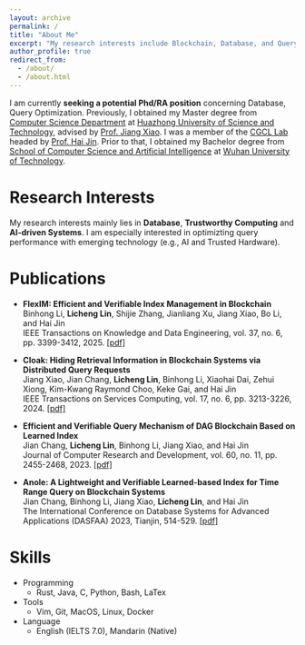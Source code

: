 ```yaml
---
layout: archive
permalink: /
title: "About Me"
excerpt: "My research interests include Blockchain, Database, and Query optimization."
author_profile: true
redirect_from: 
  - /about/
  - /about.html
---
```

I am currently **seeking a potential Phd/RA position** concerning Database, Query Optimization. Previously, I obtained my Master degree from [Computer Science Department](https://cs.hust.edu.cn) at [Huazhong University of Science and Technology](https://www.hust.edu.cn/), advised by [Prof. Jiang Xiao](https://jxiao-hust.github.io/). I was a member of the [CGCL Lab](https://grid.hust.edu.cn) headed by [Prof. Hai Jin](https://scholar.google.com/citations?user=o02W0aEAAAAJ&hl=zh-CN&oi=ao). Prior to that, I obtained my Bachelor degree from [School of Computer Science and Artificial Intelligence](http://cst.whut.edu.cn/) at [Wuhan University of Technology](https://www.whut.edu.cn).

Research Interests
======
My research interests mainly lies in **Database**, **Trustworthy Computing** and **AI-driven Systems**. I am especially interested in optimizting query performance with emerging technology (e.g., AI and Trusted Hardware).

Publications
======
* **FlexIM: Efficient and Verifiable Index Management in Blockchain**<br>
  Binhong Li, **Licheng Lin**, Shijie Zhang, Jianliang Xu, Jiang Xiao, Bo Li, and Hai Jin<br>
  IEEE Transactions on Knowledge and Data Engineering, vol. 37, no. 6, pp. 3399-3412, 2025. [[pdf]](https://ieeexplore.ieee.org/document/10908875)

* **Cloak: Hiding Retrieval Information in Blockchain Systems via Distributed Query Requests**<br>
  Jiang Xiao, Jian Chang, **Licheng Lin**, Binhong Li, Xiaohai Dai, Zehui Xiong, Kim-Kwang Raymond Choo, Keke Gai, and Hai Jin<br>
  IEEE Transactions on Services Computing, vol. 17, no. 6, pp. 3213-3226, 2024. [[pdf]](https://ieeexplore.ieee.org/iel8/4629386/4629387/10552108.pdf)

* **Efficient and Verifiable Query Mechanism of DAG Blockchain Based on Learned Index**<br>
  Jian Chang, **Licheng Lin**, Binhong Li, Jiang Xiao, and Hai Jin<br>
  Journal of Computer Research and Development, vol. 60, no. 11, pp. 2455-2468, 2023. [[pdf]](https://crad.ict.ac.cn/cn/article/pdf/preview/10.7544/issn1000-1239.202330272.pdf)

* **Anole: A Lightweight and Verifiable Learned-based Index for Time Range Query on Blockchain Systems**<br>
  Jian Chang, Binhong Li, Jiang Xiao, **Licheng Lin**, and Hai Jin<br>
  The International Conference on Database Systems for Advanced Applications (DASFAA) 2023, Tianjin, 514-529. [[pdf]](https://licheng-lin.github.io/files/Anole.pdf)


<!-- Internship
======
* Tencent (2021.11 - 2022.05): Joint Cultivation
  * Database Query Optimization
  * Hypothetical Index
  * Supervisor: Xianming Dou -->


Skills
======
* Programming
  * Rust, Java, C, Python, Bash, LaTex
* Tools
  * Vim, Git, MacOS, Linux, Docker
* Language
  * English (IELTS 7.0), Mandarin (Native)






<!-- Talks
======
  <ul>{% for post in site.talks %}
    {% include archive-single-talk-cv.html %}
  {% endfor %}</ul>

Teaching
======
  <ul>{% for post in site.teaching %}
    {% include archive-single-cv.html %}
  {% endfor %}</ul>

Service and leadership
======
* Currently signed in to 43 different slack teams -->
